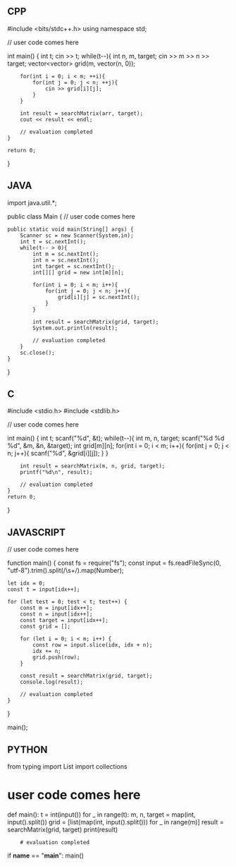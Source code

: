 ## CPP

#include <bits/stdc++.h>
using namespace std;

// user code comes here

int main() {
    int t;
    cin >> t;
    while(t--){
        int n, m, target;
        cin >> m >> n >> target;
        vector<vector<int>> grid(m, vector<int>(n, 0));
        
        for(int i = 0; i < m; ++i){
            for(int j = 0; j < n; ++j){
                cin >> grid[i][j];
            }
        }

        int result = searchMatrix(arr, target);
        cout << result << endl;

        // evaluation completed
    }

    return 0;
}

## JAVA

import java.util.*;

public class Main {
    // user code comes here

    public static void main(String[] args) {
        Scanner sc = new Scanner(System.in);
        int t = sc.nextInt();
        while(t-- > 0){
            int m = sc.nextInt();
            int n = sc.nextInt();
            int target = sc.nextInt();
            int[][] grid = new int[m][n];

            for(int i = 0; i < m; i++){
                for(int j = 0; j < n; j++){
                    grid[i][j] = sc.nextInt();
                }
            }

            int result = searchMatrix(grid, target);
            System.out.println(result);

            // evaluation completed
        }
        sc.close();
    }
}


## C

#include <stdio.h>
#include <stdlib.h>

// user code comes here

int main() {
    int t;
    scanf("%d", &t);
    while(t--){
        int m, n, target;
        scanf("%d %d %d", &m, &n, &target);
        int grid[m][n];
        for(int i = 0; i < m; i++){
            for(int j = 0; j < n; j++){
                scanf("%d", &grid[i][j]);
            }
        }

        int result = searchMatrix(m, n, grid, target);
        printf("%d\n", result);

        // evaluation completed
    }
    return 0;
}


## JAVASCRIPT

// user code comes here

function main() {
    const fs = require("fs");
    const input = fs.readFileSync(0, "utf-8").trim().split(/\s+/).map(Number);

    let idx = 0;
    const t = input[idx++];

    for (let test = 0; test < t; test++) {
        const m = input[idx++];
        const n = input[idx++];
        const target = input[idx++];
        const grid = [];

        for (let i = 0; i < m; i++) {
            const row = input.slice(idx, idx + n);
            idx += n;
            grid.push(row);
        }

        const result = searchMatrix(grid, target);
        console.log(result);

        // evaluation completed
    }
}

main();


## PYTHON

from typing import List
import collections

# user code comes here

def main():
    t = int(input())
    for _ in range(t):
        m, n, target = map(int, input().split())
        grid = [list(map(int, input().split())) for _ in range(m)]
        result = searchMatrix(grid, target)
        print(result)

        # evaluation completed

if __name__ == "__main__":
    main()

